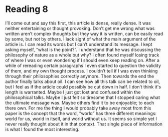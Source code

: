 # Reading 8 

I’ll come out and say this first, this article is dense, really dense. It was neither entertaining or thought provoking. Don’t get me wrong what was written aren’t complex thoughts but they way it is written, can be easily read by some, but not by others. I lack sight of what the main argument of the article is. I can read its words but I can’t understand its message. I kept asking myself, “what is the point?”. I understand that he was discussing the philosophy of nature as a whole but why? I often found myself losing track of where I was or even wondering if I should even keep reading on. After a while of rereading certain paragraphs I even started to question the validity of them, and my own thought process. I couldn’t tell if I was even thinking through their philosophies correctly anymore. Then towards the end the author finally talks about oil. I can see how all this talk can be related to oil, but I feel as if the article could possibly be cut down in half. I don’t think it's length is warranted. Maybe I just got lost and confused within the philosophical talks. Maybe I just felt so tiresome that I stopped caring what the ultimate message was. Maybe others find it to be enjoyable; to each there own. For me the thing I would probably take away most from this paper is the concept that the word, “world” has three different meanings: world for us, world in itself, and world without us. It seems so simple yet I never really thought about it in that context. That single piece of information is what I found the most interesting. 

